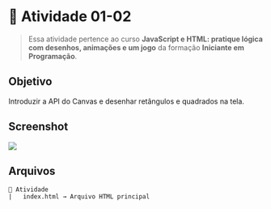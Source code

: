 # 🎯 Atividade 01-02

> Essa atividade pertence ao curso **JavaScript e HTML: pratique lógica com desenhos, animações e um jogo** da formação **Iniciante em Programação**.

## Objetivo

Introduzir a API do Canvas e desenhar retângulos e quadrados na tela.

## Screenshot

![](screenshot.jpg)

## Arquivos

    📁 Atividade
    |   index.html → Arquivo HTML principal
